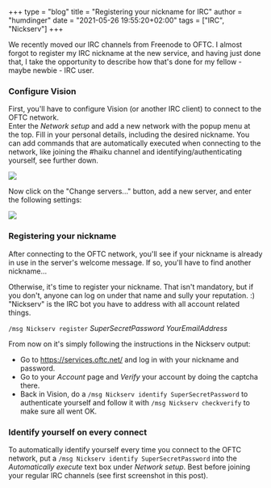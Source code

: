 +++
type = "blog"
title = "Registering your nickname for IRC"
author = "humdinger"
date = "2021-05-26 19:55:20+02:00"
tags = ["IRC", "Nickserv"]
+++

We recently moved our IRC channels from Freenode to OFTC. I almost forgot to register my IRC nickname at the new service, and having just done that, I take the opportunity to describe how that's done for my fellow - maybe newbie - IRC user.

### Configure Vision

First, you'll have to configure Vision (or another IRC client) to connect to the OFTC network.   
Enter the *Network setup* and add a new network with the popup menu at the top. Fill in your personal details, including the desired nickname. You can add commands that are automatically executed when connecting to the network, like joining the #haiku channel and identifying/authenticating yourself, see further down.

<img src="/files/blog/humdinger/Vision_network_setup.png"/>

Now click on the "Change servers..." button, add a new server, and enter the following settings:

<img src="/files/blog/humdinger/Vision_server_settings.png"/>

### Registering your nickname

After connecting to the OFTC network, you'll see if your nickname is already in use in the server's welcome message. If so, you'll have to find another nickname...

Otherwise, it's time to register your nickname. That isn't mandatory, but if you don't, anyone can log on under that name and sully your reputation. :)   
"Nickserv" is the IRC bot you have to address with all account related things.

`/msg Nickserv register` *SuperSecretPassword YourEmailAddress*


From now on it's simply following the instructions in the Nickserv output:

* Go to https://services.oftc.net/ and log in with your nickname and password.
* Go to your *Account* page and *Verify* your account by doing the captcha there.
* Back in Vision, do a `/msg Nickserv identify SuperSecretPassword` to authenticate yourself and follow it with `/msg Nickserv checkverify` to make sure all went OK.

### Identify yourself on every connect

To automatically identify yourself every time you connect to the OFTC network, put a `/msg Nickserv identify SuperSecretPassword` into the *Automatically execute* text box under *Network setup*. Best before joining your regular IRC channels (see first screenshot in this post).
